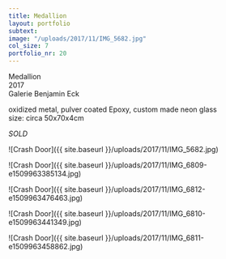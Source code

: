```yaml
---
title: Medallion
layout: portfolio
subtext: 
image: "/uploads/2017/11/IMG_5682.jpg"
col_size: 7
portfolio_nr: 20
---
```

Medallion  
2017  
Galerie Benjamin Eck

oxidized metal, pulver coated Epoxy, custom made neon glass  
size: circa 50x70x4cm

_SOLD_

![Crash Door]({{ site.baseurl }}/uploads/2017/11/IMG_5682.jpg)

![Crash Door]({{ site.baseurl }}/uploads/2017/11/IMG_6809-e1509963385134.jpg)

![Crash Door]({{ site.baseurl }}/uploads/2017/11/IMG_6812-e1509963476463.jpg)

![Crash Door]({{ site.baseurl }}/uploads/2017/11/IMG_6810-e1509963441349.jpg)

![Crash Door]({{ site.baseurl }}/uploads/2017/11/IMG_6811-e1509963458862.jpg)